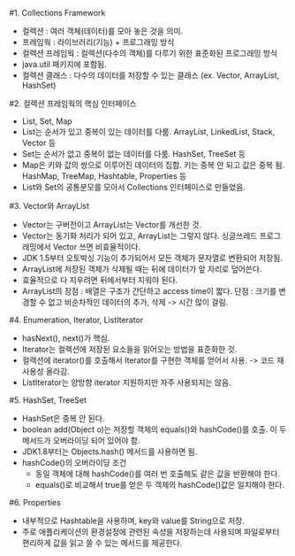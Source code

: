 #1. Collections Framework
- 컬렉션 : 여러 객체(데이터)를 모아 놓은 것을 의미.
- 프레임웍 : 라이브러리(기능) + 프로그래밍 방식
- 컬렉션 프레임웍 : 컬렉션(다수의 객체)를 다루기 위한 표준화된 프로그래밍 방식
- java.util 패키지에 포함됨.
- 컬렉션 클래스 : 다수의 데이터를 저장할 수 있는 클래스 (ex. Vector, ArrayList, HashSet)

#2. 컬렉션 프레임웍의 핵심 인터페이스
- List, Set, Map
- List는 순서가 있고 중복이 있는 데이터를 다룸. ArrayList, LinkedList, Stack, Vector 등
- Set는 순서가 없고 중복이 없는 데이터를 다룸. HashSet, TreeSet 등
- Map은 키와 값의 쌍으로 이루어진 데이터의 집합. 키는 중복 안 되고 값은 중복 됨. HashMap, TreeMap, Hashtable, Properties 등
- List와 Set의 공통분모를 모아서 Collections 인터페이스로 만들었음.

#3. Vector와 ArrayList
- Vector는 구버전이고 ArrayList는 Vector를 개선한 것.
- Vector는 동기화 처리가 되어 있고, ArrayList는 그렇지 않다. 싱글쓰레드 프로그래밍에서 Vector 쓰면 비효율적이다.
- JDK 1.5부터 오토박싱 기능이 추가되어서 모든 객체가 문자열로 변환되어 저장됨.
- ArrayList에 저장된 객체가 삭제될 때는 뒤에 데이터가 앞 자리로 덮어쓴다.
- 효율적으로 다 지우려면 뒤에서부터 지워야 된다.
- ArrayList의 장점 : 배열은 구조가 간단하고 access time이 짧다. 단점 : 크기를 변경할 수 없고 비순차적인 데이터의 추가, 삭제 -> 시간 많이 걸림.

#4. Enumeration, Iterator, ListIterator
- hasNext(), next()가 핵심.
- Iterator는 컬렉션에 저장된 요소들을 읽어오는 방법을 표준화한 것.
- 컬렉션에 iterator()를 호출해서 Iterator를 구현한 객체를 얻어서 사용. -> 코드 재사용성 올라감.
- ListIterator는 양방향 iterator 지원하지만 자주 사용되지는 않음.

#5. HashSet, TreeSet
- HashSet은 중복 안 된다.
- boolean add(Object o)는 저장할 객체의 equals()와 hashCode()를 호출. 이 두 메서드가 오버라이딩 되어 있어야 함.
- JDK1.8부터는 Objects.hash() 메서드를 사용하면 됨.
- hashCode()의 오버라이딩 조건
    - 동일 객체에 대해 hashCode()를 여러 번 호출해도 같은 값을 반환해야 한다.
    - equals()로 비교해서 true를 얻은 두 객체의 hashCode()값은 일치해야 한다.
    
#6. Properties
- 내부적으로 Hashtable을 사용하며, key와 value를 String으로 저장.
- 주로 애플리케이션의 환경설정에 관련된 속성을 저장하는데 사용되며 파일로부터 편리하게 값을 읽고 쓸 수 있는 메서드를 제공한다.
